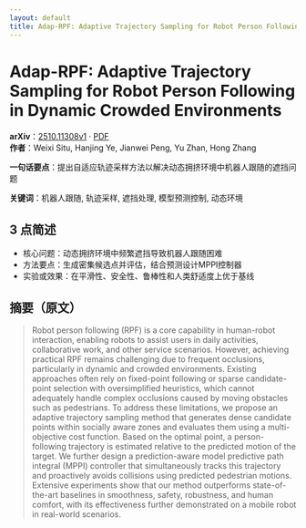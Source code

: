 ```yaml
---
layout: default
title: Adap-RPF: Adaptive Trajectory Sampling for Robot Person Following in Dynamic Crowded Environments
---
```


# Adap-RPF: Adaptive Trajectory Sampling for Robot Person Following in Dynamic Crowded Environments
**arXiv**：[2510.11308v1](https://arxiv.org/abs/2510.11308) · [PDF](https://arxiv.org/pdf/2510.11308.pdf)  
**作者**：Weixi Situ, Hanjing Ye, Jianwei Peng, Yu Zhan, Hong Zhang  

**一句话要点**：提出自适应轨迹采样方法以解决动态拥挤环境中机器人跟随的遮挡问题

**关键词**：机器人跟随, 轨迹采样, 遮挡处理, 模型预测控制, 动态环境

## 3 点简述
- 核心问题：动态拥挤环境中频繁遮挡导致机器人跟随困难
- 方法要点：生成密集候选点并评估，结合预测设计MPPI控制器
- 实验或效果：在平滑性、安全性、鲁棒性和人类舒适度上优于基线

## 摘要（原文）

> Robot person following (RPF) is a core capability in human-robot interaction,
> enabling robots to assist users in daily activities, collaborative work, and
> other service scenarios. However, achieving practical RPF remains challenging
> due to frequent occlusions, particularly in dynamic and crowded environments.
> Existing approaches often rely on fixed-point following or sparse
> candidate-point selection with oversimplified heuristics, which cannot
> adequately handle complex occlusions caused by moving obstacles such as
> pedestrians. To address these limitations, we propose an adaptive trajectory
> sampling method that generates dense candidate points within socially aware
> zones and evaluates them using a multi-objective cost function. Based on the
> optimal point, a person-following trajectory is estimated relative to the
> predicted motion of the target. We further design a prediction-aware model
> predictive path integral (MPPI) controller that simultaneously tracks this
> trajectory and proactively avoids collisions using predicted pedestrian
> motions. Extensive experiments show that our method outperforms
> state-of-the-art baselines in smoothness, safety, robustness, and human
> comfort, with its effectiveness further demonstrated on a mobile robot in
> real-world scenarios.

